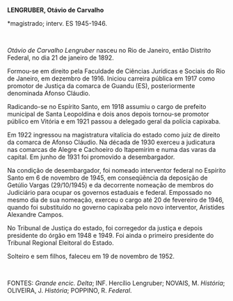 **LENGRUBER, Otávio de Carvalho**

\*magistrado; interv. ES 1945-1946.

 

*Otávio de Carvalho Lengruber* nasceu no Rio de Janeiro, então Distrito
Federal, no dia 21 de janeiro de 1892.

Formou-se em direito pela Faculdade de Ciências Jurídicas e Sociais do
Rio de Janeiro, em dezembro de 1916. Iniciou carreira pública em 1917
como promotor de Justiça da comarca de Guandu (ES), posteriormente
denominada Afonso Cláudio.

Radicando-se no Espírito Santo, em 1918 assumiu o cargo de prefeito
municipal de Santa Leopoldina e dois anos depois tornou-se promotor
público em Vitória e em 1921 passou a delegado geral da polícia
capixaba.

Em 1922 ingressou na magistratura vitalícia do estado como juiz de
direito da comarca de Afonso Cláudio. Na década de 1930 exerceu a
judicatura nas comarcas de Alegre e Cachoeiro do Itapemirim e numa das
varas da capital. Em junho de 1931 foi promovido a desembargador.

Na condição de desembargador, foi nomeado interventor federal no
Espírito Santo em 6 de novembro de 1945, em conseqüência da deposição de
Getúlio Vargas (29/10/1945) e da decorrente nomeação de membros do
Judiciário para ocupar os governos estaduais e federal. Empossado no
mesmo dia de sua nomeação, exerceu o cargo até 20 de fevereiro de 1946,
quando foi substituído no governo capixaba pelo novo interventor,
Aristides Alexandre Campos.

No Tribunal de Justiça do estado, foi corregedor da justiça e depois
presidente do órgão em 1948 e 1949. Foi ainda o primeiro presidente do
Tribunal Regional Eleitoral do Estado.

Solteiro e sem filhos, faleceu em 19 de novembro de 1952.

 

FONTES: *Grande encic. Delta*; INF. Hercílio Lengruber; NOVAIS, M.
*História*; OLIVEIRA, J. *História*; POPPINO, R. *Federal*.

 
